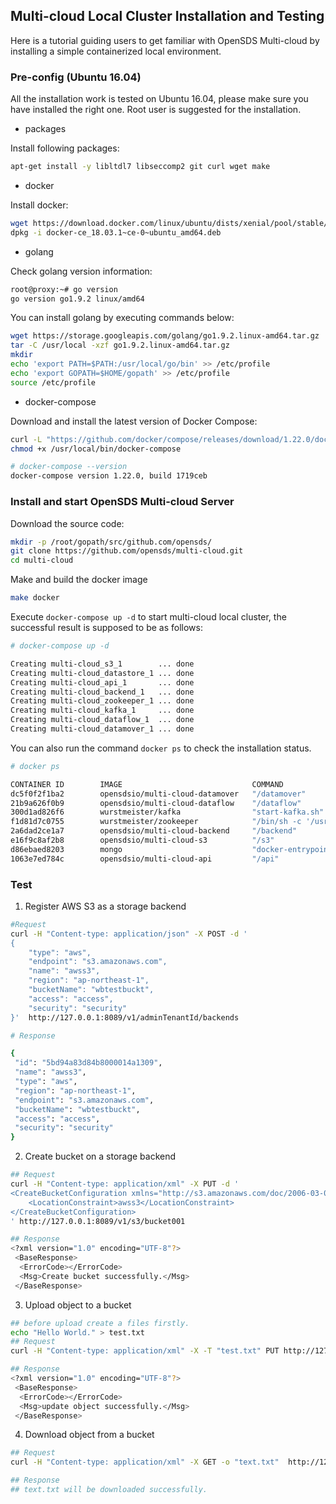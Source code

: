 ## Multi-cloud Local Cluster Installation and Testing
Here is a tutorial guiding users to get familiar with OpenSDS Multi-cloud by installing a simple containerized local environment.

### Pre-config (Ubuntu 16.04)
All the installation work is tested on Ubuntu 16.04, please make sure you have installed the right one. Root user is suggested for the installation.

* packages

Install following packages:
```bash
apt-get install -y libltdl7 libseccomp2 git curl wget make
```

* docker

Install docker:
```bash
wget https://download.docker.com/linux/ubuntu/dists/xenial/pool/stable/amd64/docker-ce_18.03.1~ce-0~ubuntu_amd64.deb
dpkg -i docker-ce_18.03.1~ce-0~ubuntu_amd64.deb 
```
* golang

Check golang version information:
```bash
root@proxy:~# go version
go version go1.9.2 linux/amd64
```
You can install golang by executing commands below:
```bash
wget https://storage.googleapis.com/golang/go1.9.2.linux-amd64.tar.gz
tar -C /usr/local -xzf go1.9.2.linux-amd64.tar.gz
mkdir 
echo 'export PATH=$PATH:/usr/local/go/bin' >> /etc/profile
echo 'export GOPATH=$HOME/gopath' >> /etc/profile
source /etc/profile
```
* docker-compose

Download and install the latest version of Docker Compose:
```bash
curl -L "https://github.com/docker/compose/releases/download/1.22.0/docker-compose-$(uname -s)-$(uname -m)" -o /usr/local/bin/docker-compose
chmod +x /usr/local/bin/docker-compose

# docker-compose --version
docker-compose version 1.22.0, build 1719ceb
```

###	Install and start OpenSDS Multi-cloud Server
Download the source code:
```bash
mkdir -p /root/gopath/src/github.com/opensds/
git clone https://github.com/opensds/multi-cloud.git
cd multi-cloud
```

Make and build the docker image
```bash
make docker
```

Execute `docker-compose up -d` to start multi-cloud local cluster, the successful result is supposed to be as follows: 
```bash
# docker-compose up -d

Creating multi-cloud_s3_1        ... done
Creating multi-cloud_datastore_1 ... done
Creating multi-cloud_api_1       ... done
Creating multi-cloud_backend_1   ... done
Creating multi-cloud_zookeeper_1 ... done
Creating multi-cloud_kafka_1     ... done
Creating multi-cloud_dataflow_1  ... done
Creating multi-cloud_datamover_1 ... done
```

You can also run the command `docker ps` to check the installation status.
```bash
# docker ps

CONTAINER ID        IMAGE                             COMMAND                  CREATED             STATUS              PORTS                                                NAMES
dc5f0f2f1ba2        opensdsio/multi-cloud-datamover   "/datamover"             15 minutes ago      Up 15 minutes                                                            multi-cloud_datamover_1
21b9a626f0b9        opensdsio/multi-cloud-dataflow    "/dataflow"              15 minutes ago      Up 15 minutes                                                            multi-cloud_dataflow_1
300d1ad826f6        wurstmeister/kafka                "start-kafka.sh"         15 minutes ago      Up 15 minutes       0.0.0.0:9092->9092/tcp                               multi-cloud_kafka_1
f1d81d7c0755        wurstmeister/zookeeper            "/bin/sh -c '/usr/sb…"   15 minutes ago      Up 15 minutes       22/tcp, 2888/tcp, 3888/tcp, 0.0.0.0:2181->2181/tcp   multi-cloud_zookeeper_1
2a6dad2ce1a7        opensdsio/multi-cloud-backend     "/backend"               15 minutes ago      Up 15 minutes                                                            multi-cloud_backend_1
e16f9c8af2b8        opensdsio/multi-cloud-s3          "/s3"                    15 minutes ago      Up 15 minutes                                                            multi-cloud_s3_1
d86ebaed8203        mongo                             "docker-entrypoint.s…"   15 minutes ago      Up 15 minutes       0.0.0.0:27017->27017/tcp                             multi-cloud_datastore_1
1063e7ed784c        opensdsio/multi-cloud-api         "/api"                   15 minutes ago      Up 15 minutes       0.0.0.0:8089->8089/tcp                               multi-cloud_api_1

```

### Test

1. Register AWS S3 as a storage backend
```bash
#Request
curl -H "Content-type: application/json" -X POST -d '
{
    "type": "aws", 
    "endpoint": "s3.amazonaws.com", 
    "name": "awss3", 
    "region": "ap-northeast-1", 
    "bucketName": "wbtestbuckt", 
    "access": "access", 
    "security": "security"
}'  http://127.0.0.1:8089/v1/adminTenantId/backends

# Response

{
 "id": "5bd94a83d84b8000014a1309",
 "name": "awss3",
 "type": "aws",
 "region": "ap-northeast-1",
 "endpoint": "s3.amazonaws.com",
 "bucketName": "wbtestbuckt",
 "access": "access",
 "security": "security"
}
```

2. Create bucket on a storage backend
```bash
## Request
curl -H "Content-type: application/xml" -X PUT -d '
<CreateBucketConfiguration xmlns="http://s3.amazonaws.com/doc/2006-03-01/">
    <LocationConstraint>awss3</LocationConstraint>
</CreateBucketConfiguration>
' http://127.0.0.1:8089/v1/s3/bucket001

## Response
<?xml version="1.0" encoding="UTF-8"?>
 <BaseResponse>
  <ErrorCode></ErrorCode>
  <Msg>Create bucket successfully.</Msg>
 </BaseResponse>
```

3. Upload object to a bucket
```bash
## before upload create a files firstly.
echo "Hello World." > test.txt
## Request
curl -H "Content-type: application/xml" -X -T "test.txt" PUT http://127.0.0.1:8089/v1/s3/bucket001/test.txt

## Response
<?xml version="1.0" encoding="UTF-8"?>
 <BaseResponse>
  <ErrorCode></ErrorCode>
  <Msg>update object successfully.</Msg>
 </BaseResponse>
```

4. Download object from a bucket
```bash
## Request
curl -H "Content-type: application/xml" -X GET -o "text.txt"  http://127.0.0.1:8089/v1/s3/bucket001/test.txt

## Response
## text.txt will be downloaded successfully.
```
